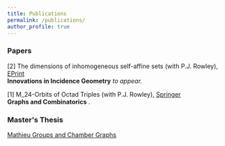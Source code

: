 ```yaml
---
title: Publications
permalink: /publications/
author_profile: true
---
```


### Papers

[2] The dimensions of inhomogeneous self-affine sets (with P.J. Rowley), [EPrint](http://eprints.maths.manchester.ac.uk/2590/1/ChamberGraphsAlmostBuildings%20%281%29.pdf)  
**Innovations in Incidence Geometry** *to appear.*

[1] M_24-Orbits of Octad Triples (with P.J. Rowley), [Springer](https://link.springer.com/article/10.1007%2Fs00373-018-1961-1)  
**Graphs and Combinatorics** .




### Master's Thesis

[Mathieu Groups and Chamber Graphs](https://veronicakelsey.github.io/files/gapthesis.pdf)  


